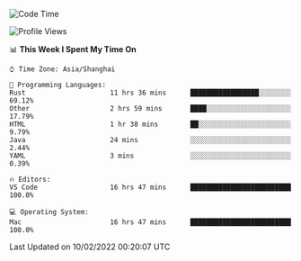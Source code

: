 <!--START_SECTION:waka-->
![Code Time](http://img.shields.io/badge/Code%20Time-984%20hrs%2034%20mins-blue)

![Profile Views](http://img.shields.io/badge/Profile%20Views-47-blue)

📊 **This Week I Spent My Time On** 

```text
⌚︎ Time Zone: Asia/Shanghai

💬 Programming Languages: 
Rust                     11 hrs 36 mins      █████████████████░░░░░░░░   69.12% 
Other                    2 hrs 59 mins       ████░░░░░░░░░░░░░░░░░░░░░   17.79% 
HTML                     1 hr 38 mins        ██░░░░░░░░░░░░░░░░░░░░░░░   9.79% 
Java                     24 mins             ░░░░░░░░░░░░░░░░░░░░░░░░░   2.44% 
YAML                     3 mins              ░░░░░░░░░░░░░░░░░░░░░░░░░   0.39%

🔥 Editors: 
VS Code                  16 hrs 47 mins      █████████████████████████   100.0%

💻 Operating System: 
Mac                      16 hrs 47 mins      █████████████████████████   100.0%

```


 Last Updated on 10/02/2022 00:20:07 UTC
<!--END_SECTION:waka-->
